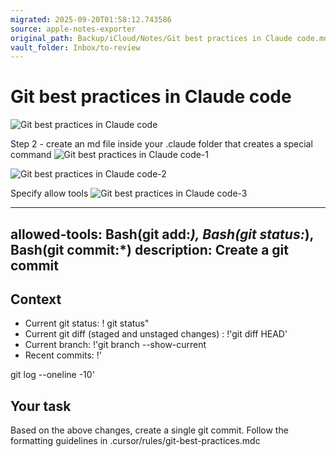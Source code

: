 ```yaml
---
migrated: 2025-09-20T01:58:12.743586
source: apple-notes-exporter
original_path: Backup/iCloud/Notes/Git best practices in Claude code.md
vault_folder: Inbox/to-review
---
```

# Git best practices in Claude code
![Git best practices in Claude code](images/Git%20best%20practices%20in%20Claude%20code.png)

Step 2 - create an md file inside your .claude folder that creates a special command 
![Git best practices in Claude code-1](images/Git%20best%20practices%20in%20Claude%20code-1.png)

![Git best practices in Claude code-2](images/Git%20best%20practices%20in%20Claude%20code-2.png)

Specify allow tools
![Git best practices in Claude code-3](images/Git%20best%20practices%20in%20Claude%20code-3.png)

---
allowed-tools: Bash(git add:*), Bash(git status:*), Bash(git commit:*)
description: Create a git commit
---

## Context

-   Current git status: ! git status"
-   Current git diff (staged and unstaged changes) : !'git diff HEAD'
-   Current branch: !'git branch --show-current
-   Recent commits: !'

git log --oneline -10'

## Your task

Based on the above changes, create a single git commit.
Follow the formatting guidelines in .cursor/rules/git-best-practices.mdc
